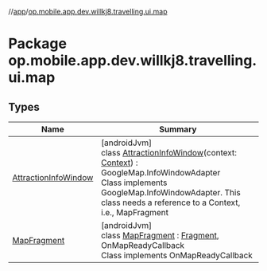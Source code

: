 //[app](../../index.md)/[op.mobile.app.dev.willkj8.travelling.ui.map](index.md)

# Package op.mobile.app.dev.willkj8.travelling.ui.map

## Types

| Name | Summary |
|---|---|
| [AttractionInfoWindow](-attraction-info-window/index.md) | [androidJvm]<br>class [AttractionInfoWindow](-attraction-info-window/index.md)(context: [Context](https://developer.android.com/reference/kotlin/android/content/Context.html)) : GoogleMap.InfoWindowAdapter<br>Class implements GoogleMap.InfoWindowAdapter. This class needs a reference to a Context, i.e., MapFragment |
| [MapFragment](-map-fragment/index.md) | [androidJvm]<br>class [MapFragment](-map-fragment/index.md) : [Fragment](https://developer.android.com/reference/kotlin/androidx/fragment/app/Fragment.html), OnMapReadyCallback<br>Class implements OnMapReadyCallback |
